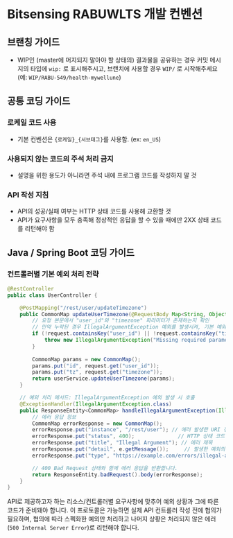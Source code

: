 # Bitsensing RABUWLTS 개발 컨벤션

## 브랜칭 가이드

- WIP인 (master에 머지되지 말아야 할 상태의) 결과물을 공유하는 경우 커밋 메시지의 타입에 `wip:` 로 표시해주시고, 브랜치에 사용할 경우 `WIP/` 로 시작해주세요 (예: `WIP/RABU-549/health-mywellune`)

## 공통 코딩 가이드

### 로케일 코드 사용

- 기본 컨벤션은 `{로케일}_{서브태그}`를 사용함. (ex: `en_US`)

### 사용되지 않는 코드의 주석 처리 금지

- 설명을 위한 용도가 아니라면 주석 내에 프로그램 코드를 작성하지 말 것

### API 작성 지침

- API의 성공/실패 여부는 HTTP 상태 코드를 사용해 교환할 것
- API가 요구사항을 모두 충족해 정상적인 응답을 할 수 있을 때에만 2XX 상태 코드를 리턴해야 함

## Java / Spring Boot 코딩 가이드

### 컨트롤러별 기본 예외 처리 전략

```java
@RestController
public class UserController {

    @PostMapping("/rest/user/updateTimezone")
    public CommonMap updateUserTimezone(@RequestBody Map<String, Object> request) {
        // 요청 본문에서 "user_id"와 "timezone" 파라미터가 존재하는지 확인
        // 만약 누락된 경우 IllegalArgumentException 예외를 발생시켜, 기본 예외 핸들러가 처리
        if (!request.containsKey("user_id") || !request.containsKey("timezone")) {
            throw new IllegalArgumentException("Missing required parameters: user_id and/or timezone");
        }
        
        CommonMap params = new CommonMap();
        params.put("id", request.get("user_id"));
        params.put("tz", request.get("timezone"));
        return userService.updateUserTimezone(params);
    }

    // 예외 처리 메서드: IllegalArgumentException 예외 발생 시 호출
    @ExceptionHandler(IllegalArgumentException.class)
    public ResponseEntity<CommonMap> handleIllegalArgumentException(IllegalArgumentException e) {
        // 에러 응답 정보
        CommonMap errorResponse = new CommonMap();
        errorResponse.put("instance", "/rest/user"); // 에러 발생한 URI 정보
        errorResponse.put("status", 400);              // HTTP 상태 코드 400 (Bad Request)
        errorResponse.put("title", "Illegal Argument"); // 에러 제목
        errorResponse.put("detail", e.getMessage());     // 발생한 예외의 상세 메시지
        errorResponse.put("type", "https://example.com/errors/illegal-argument"); // 에러 유형에 대한 URL 또는 설명

        // 400 Bad Request 상태와 함께 에러 응답을 반환합니다.
        return ResponseEntity.badRequest().body(errorResponse);
    }
}
```
API로 제공하고자 하는 리소스/컨트롤러별 요구사항에 맞추어 예외 상황과 그에 따른 코드가 준비돼야 합니다. 이 프로토콜은 가능하면 실제 API 컨트롤러 작성 전에 협의가 필요하며, 협의에 따라 스펙화한 예외만 처리하고 나머지 상황은 처리되지 않은 에러 (`500 Internal Server Error`)로 리턴해야 합니다.


